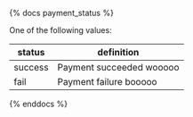 {% docs payment_status %}
	
One of the following values: 

| status         | definition                                       |
|----------------|--------------------------------------------------|
| success        | Payment succeeded wooooo                         |
| fail           | Payment failure booooo                           |


{% enddocs %}